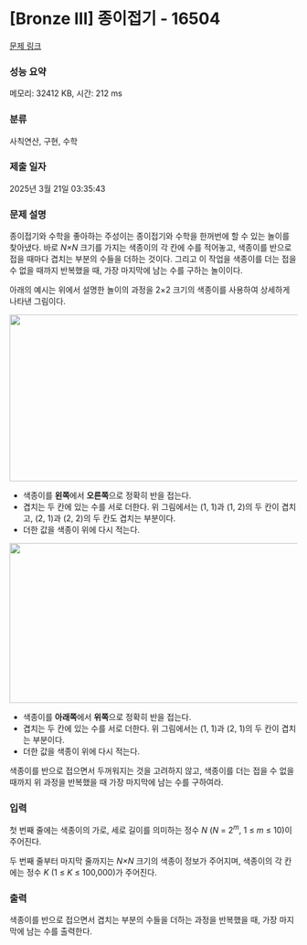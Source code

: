 # [Bronze III] 종이접기 - 16504 

[문제 링크](https://www.acmicpc.net/problem/16504) 

### 성능 요약

메모리: 32412 KB, 시간: 212 ms

### 분류

사칙연산, 구현, 수학

### 제출 일자

2025년 3월 21일 03:35:43

### 문제 설명

<p>종이접기와 수학을 좋아하는 주성이는 종이접기와 수학을 한꺼번에 할 수 있는 놀이를 찾아냈다. 바로 <em>N×N</em> 크기를 가지는 색종이의 각 칸에 수를 적어놓고, 색종이를 반으로 접을 때마다 겹치는 부분의 수들을 더하는 것이다. 그리고 이 작업을 색종이를 더는 접을 수 없을 때까지 반복했을 때, 가장 마지막에 남는 수를 구하는 놀이이다.</p>

<p>아래의 예시는 위에서 설명한 놀이의 과정을 2×2 크기의 색종이를 사용하여 상세하게 나타낸 그림이다.</p>

<p style="text-align: center;"><img alt="" src="https://upload.acmicpc.net/502c10b1-3915-4ee6-8027-5e37cadf4d42/-/preview/" style="height: 292px; width: 800px;"></p>

<ul>
	<li>색종이를 <strong>왼쪽</strong>에서 <strong>오른쪽</strong>으로 정확히 반을 접는다.</li>
	<li>겹치는 두 칸에 있는 수를 서로 더한다. 위 그림에서는 (1, 1)과 (1, 2)의 두 칸이 겹치고, (2, 1)과 (2, 2)의 두 칸도 겹치는 부분이다.</li>
	<li>더한 값을 색종이 위에 다시 적는다.</li>
</ul>

<p style="text-align: center;"><img alt="" src="https://upload.acmicpc.net/b3c88296-8745-4929-b4d6-c4ac9a5ddc0d/-/preview/" style="height: 280px; width: 696px;"></p>

<ul>
	<li>색종이를 <strong>아래쪽</strong>에서 <strong>위쪽</strong>으로 정확히 반을 접는다.</li>
	<li>겹치는 두 칸에 있는 수를 서로 더한다. 위 그림에서는 (1, 1)과 (2, 1)의 두 칸이 겹치는 부분이다.</li>
	<li>더한 값을 색종이 위에 다시 적는다.</li>
</ul>

<p>색종이를 반으로 접으면서 두꺼워지는 것을 고려하지 않고, 색종이를 더는 접을 수 없을 때까지 위 과정을 반복했을 때 가장 마지막에 남는 수를 구하여라.</p>

### 입력 

 <p>첫 번째 줄에는 색종이의 가로, 세로 길이를 의미하는 정수 <em>N</em> (<em>N</em> = 2<em><sup>m</sup></em>, 1 ≤ <em>m</em> ≤ 10)이 주어진다.</p>

<p>두 번째 줄부터 마지막 줄까지는 <em>N×N</em> 크기의 색종이 정보가 주어지며, 색종이의 각 칸에는 정수 <em>K</em> (1 ≤ <em>K</em> ≤ 100,000)가 주어진다.</p>

### 출력 

 <p>색종이를 반으로 접으면서 겹치는 부분의 수들을 더하는 과정을 반복했을 때, 가장 마지막에 남는 수를 출력한다.</p>

